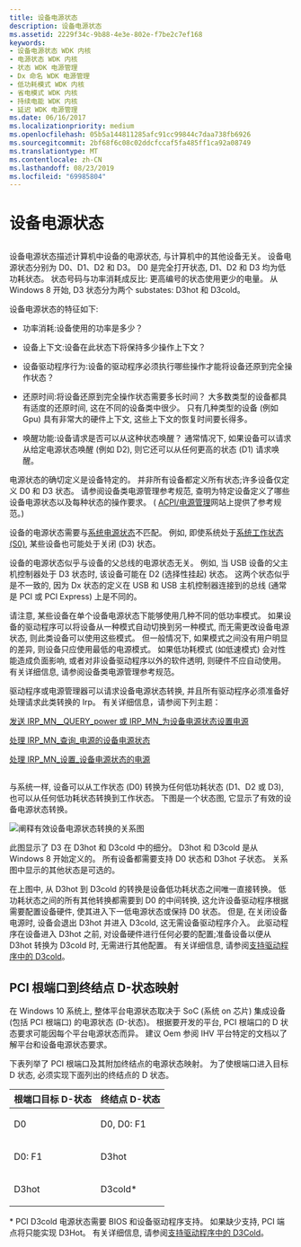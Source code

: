 ```yaml
---
title: 设备电源状态
description: 设备电源状态
ms.assetid: 2229f34c-9b88-4e3e-802e-f7be2c7ef168
keywords:
- 设备电源状态 WDK 内核
- 电源状态 WDK 内核
- 状态 WDK 电源管理
- Dx 命名 WDK 电源管理
- 低功耗模式 WDK 内核
- 省电模式 WDK 内核
- 持续电能 WDK 内核
- 延迟 WDK 电源管理
ms.date: 06/16/2017
ms.localizationpriority: medium
ms.openlocfilehash: 05b5a144811285afc91cc99844c7daa738fb6926
ms.sourcegitcommit: 2bf68f6c08c02ddcfccaf5fa485ff1ca92a08749
ms.translationtype: MT
ms.contentlocale: zh-CN
ms.lasthandoff: 08/23/2019
ms.locfileid: "69985804"
---
```

# <a name="device-power-states"></a>设备电源状态


## <a href="" id="ddk-device-power-states-kg"></a>


设备电源状态描述计算机中设备的电源状态, 与计算机中的其他设备无关。 设备电源状态分别为 D0、D1、D2 和 D3。 D0 是完全打开状态, D1、D2 和 D3 均为低功耗状态。 状态号码与功率消耗成反比: 更高编号的状态使用更少的电量。 从 Windows 8 开始, D3 状态分为两个 substates: D3hot 和 D3cold。

设备电源状态的特征如下:

-   功率消耗:设备使用的功率是多少？

-   设备上下文:设备在此状态下将保持多少操作上下文？

-   设备驱动程序行为:设备的驱动程序必须执行哪些操作才能将设备还原到完全操作状态？

-   还原时间:将设备还原到完全操作状态需要多长时间？ 大多数类型的设备都具有适度的还原时间, 这在不同的设备类中很少。 只有几种类型的设备 (例如 Gpu) 具有非常大的硬件上下文, 这些上下文的恢复时间要长得多。

-   唤醒功能:设备请求是否可以从这种状态唤醒？ 通常情况下, 如果设备可以请求从给定电源状态唤醒 (例如 D2), 则它还可以从任何更高的状态 (D1) 请求唤醒。

电源状态的确切定义是设备特定的。 并非所有设备都定义所有状态;许多设备仅定义 D0 和 D3 状态。 请参阅设备类电源管理参考规范, 查明为特定设备定义了哪些设备电源状态以及每种状态的操作要求。 ( [ACPI/电源管理](https://go.microsoft.com/fwlink/p/?linkid=57185)网站上提供了参考规范。)

设备的电源状态需要与[系统电源状态](system-power-states.md)不匹配。 例如, 即使系统处于[系统工作状态 (S0)](system-working-state-s0.md), 某些设备也可能处于关闭 (D3) 状态。

设备的电源状态似乎与设备的父总线的电源状态无关。 例如, 当 USB 设备的父主机控制器处于 D3 状态时, 该设备可能在 D2 (选择性挂起) 状态。 这两个状态似乎是不一致的, 因为 Dx 状态的定义在 USB 和 USB 主机控制器连接到的总线 (通常是 PCI 或 PCI Express) 上是不同的。

请注意, 某些设备在单个设备电源状态下能够使用几种不同的低功率模式。 如果设备的驱动程序可以将设备从一种模式自动切换到另一种模式, 而无需更改设备电源状态, 则此类设备可以使用这些模式。 但一般情况下, 如果模式之间没有用户明显的差异, 则设备只应使用最低的电源模式。 如果低功耗模式 (如低速模式) 会对性能造成负面影响, 或者对非设备驱动程序以外的软件透明, 则硬件不应自动使用。 有关详细信息, 请参阅设备类电源管理参考规范。

驱动程序或电源管理器可以请求设备电源状态转换, 并且所有驱动程序必须准备好处理请求此类转换的 Irp。 有关详细信息，请参阅下列主题：

[发送 IRP\_MN\_\_QUERY\_power 或 IRP\_MN\_为设备电源状态设置电源](sending-irp-mn-query-power-or-irp-mn-set-power-for-device-power-states.md)

[处理 IRP\_MN\_查询\_电源的设备电源状态](handling-irp-mn-query-power-for-device-power-states.md)

[处理 IRP\_MN\_设置\_设备电源状态的电源](handling-irp-mn-set-power-for-device-power-states.md)

## <a href="" id="power-state-diagram"></a>


与系统一样, 设备可以从工作状态 (D0) 转换为任何低功耗状态 (D1、D2 或 D3), 也可以从任何低功耗状态转换到工作状态。 下图是一个状态图, 它显示了有效的设备电源状态转换。

![阐释有效设备电源状态转换的关系图](images/dxpostates.png)

此图显示了 D3 在 D3hot 和 D3cold 中的细分。 D3hot 和 D3cold 是从 Windows 8 开始定义的。 所有设备都需要支持 D0 状态和 D3hot 子状态。 关系图中显示的其他状态是可选的。

在上图中, 从 D3hot 到 D3cold 的转换是设备低功耗状态之间唯一直接转换。 低功耗状态之间的所有其他转换都需要到 D0 的中间转换, 这允许设备驱动程序根据需要配置设备硬件, 使其进入下一低电源状态或保持 D0 状态。 但是, 在关闭设备电源时, 设备会退出 D3hot 并进入 D3cold, 这无需设备驱动程序介入。 此驱动程序在设备进入 D3hot 之前, 对设备硬件进行任何必要的配置;准备设备以便从 D3hot 转换为 D3cold 时, 无需进行其他配置。 有关详细信息, 请参阅[支持驱动程序中的 D3cold](supporting-d3cold-in-a-driver.md)。


## <a name="pci-root-port-to-endpoint-d-state-mapping"></a>PCI 根端口到终结点 D-状态映射 
 
在 Windows 10 系统上, 整体平台电源状态取决于 SoC (系统 on 芯片) 集成设备 (包括 PCI 根端口) 的电源状态 (D-状态)。 根据要开发的平台, PCI 根端口的 D 状态要求可能因每个平台电源状态而异。 建议 Oem 参阅 IHV 平台特定的文档以了解平台和设备电源状态要求。  
 
下表列举了 PCI 根端口及其附加终结点的电源状态映射。 为了使根端口进入目标 D 状态, 必须实现下面列出的终结点的 D 状态。 
 
<table>
<thead>
<tr class="header">
<th>根端口目标 D-状态</th>
<th>终结点 D-状态 </th>
</tr>
</thead>
<tbody valign="top">
<tr class="odd">
<td><p>D0</p></td>
<td><p>D0, D0: F1</p></td>
</tr>
<tr class="even">
<td><p>D0: F1</p></td>
<td><p>D3hot</p></td>
</tr>
<tr class="odd">
<td><p>D3hot</p></td>
<td><p>D3cold*</p></td>
</tr>
</tbody>
</table>

\* PCI D3cold 电源状态需要 BIOS 和设备驱动程序支持。 如果缺少支持, PCI 端点将只能实现 D3Hot。 有关详细信息, 请参阅[支持驱动程序中的 D3Cold](https://docs.microsoft.com/windows-hardware/drivers/kernel/supporting-d3cold-in-a-driver)。
